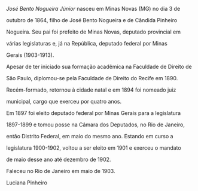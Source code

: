 

*José Bento Nogueira Júnior* nasceu em Minas Novas (MG) no dia 3 de

outubro de 1864, filho de José Bento Nogueira e de Cândida Pinheiro

Nogueira. Seu pai foi prefeito de Minas Novas, deputado provincial em

várias legislaturas e, já na República, deputado federal por Minas

Gerais (1903-1913).



Apesar de ter iniciado sua formação acadêmica na Faculdade de Direito de

São Paulo, diplomou-se pela Faculdade de Direito do Recife em 1890.

Recém-formado, retornou à cidade natal e em 1894 foi nomeado juiz

municipal, cargo que exerceu por quatro anos.



Em 1897 foi eleito deputado federal por Minas Gerais para a legislatura

1897-1899 e tomou posse na Câmara dos Deputados, no Rio de Janeiro,

então Distrito Federal, em maio do mesmo ano. Estando em curso a

legislatura 1900-1902, voltou a ser eleito em 1901 e exerceu o mandato

de maio desse ano até dezembro de 1902.



Faleceu no Rio de Janeiro em maio de 1903.



Luciana Pinheiro



